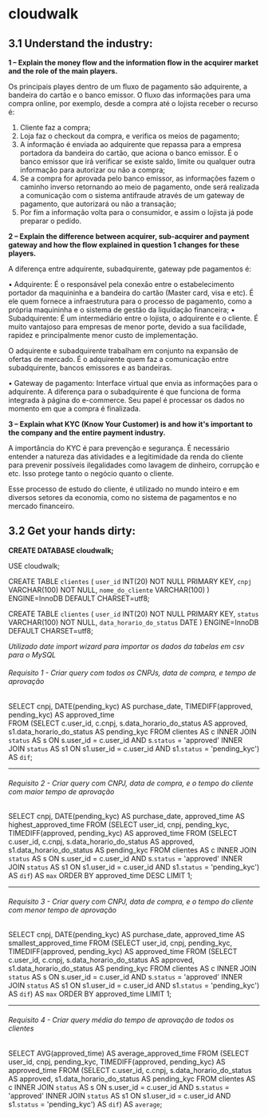 # cloudwalk

## **3.1 Understand the industry:**

**1 – Explain the money flow and the information flow in the acquirer market and the role of the main players.**

Os principais playes dentro de um fluxo de pagamento são adquirente, a bandeira do cartão e o banco emissor. O fluxo das informações para uma compra online, por exemplo, desde a compra até o lojista receber o recurso é:

  1. Cliente faz a compra;
  2. Loja faz o checkout da compra, e verifica os meios de pagamento;
  3. A informação é enviada ao adquirente que repassa para a empresa portadora da bandeira do cartão, que aciona o banco emissor. É o banco emissor que irá verificar se existe saldo, limite ou qualquer outra informação para autorizar ou não a compra;
  4. Se a compra for aprovada pelo banco emissor, as informações fazem o caminho inverso retornando ao meio de pagamento, onde será realizada a comunicação com o sistema antifraude através de um gateway de pagamento, que autorizará ou não a transação;
  5. Por fim a informação volta para o consumidor, e assim o lojista já pode preparar o pedido.


**2 – Explain the difference between acquirer, sub-acquirer and payment gateway and how the flow explained in question 1 changes for these players.**

A diferença entre adquirente, subadquirente, gateway pde pagamentos é:

  • Adquirente: É o responsável pela conexão entre o estabelecimento portador da maquininha e a bandeira do cartão (Master card, visa e etc). É ele quem fornece a infraestrutura para o processo de pagamento, como a própria maquininha e o sistema de gestão da liquidação financeira;
  • Subadquirente: É um intermediário entre o lojista, o adquirente e o cliente. É muito vantajoso para empresas de menor porte, devido a sua facilidade, rapidez e principalmente menor custo de implementação. 

O adquirente e subadquirente trabalham em conjunto na expansão de ofertas de mercado. É o adquirente quem faz a comunicação entre subadquirente, bancos emissores e as bandeiras.

  • Gateway de pagamento: Interface virtual que envia as informações para o adquirente. A diferença para o subadquirente é que funciona de forma integrada à página do e-commerce. Seu papel é processar os dados no momento em que a compra é finalizada.


**3 – Explain what KYC (Know Your Customer) is and how it's important to the company and the entire payment industry.**

A importância do KYC é para prevenção e segurança. É necessário entender a natureza das atividades e a legitimidade da renda do cliente para prevenir possíveis ilegalidades como lavagem de dinheiro, corrupção e etc. Isso protege tanto o negócio quanto o cliente.

Esse processo de estudo do cliente, é utilizado no mundo inteiro e em diversos setores da economia, como no sistema de pagamentos e no mercado financeiro.


## **3.2 Get your hands dirty:**

**CREATE DATABASE cloudwalk;**

USE cloudwalk;

CREATE TABLE `clientes` (
	`user_id` INT(20) NOT NULL PRIMARY KEY, 
    `cnpj` VARCHAR(100) NOT NULL,
    `nome_do_cliente` VARCHAR(100)
) ENGINE=InnoDB DEFAULT CHARSET=utf8;

CREATE TABLE `clientes` (
	`user_id` INT(20) NOT NULL PRIMARY KEY, 
    `status` VARCHAR(100) NOT NULL,
    `data_horario_do_status` DATE
) ENGINE=InnoDB DEFAULT CHARSET=utf8;

*Utilizado date import wizard para importar os dados da tabelas em csv para o MySQL*

###### Requisito 1 - Criar query com todos os CNPJs, data de compra, e tempo de aprovação

SELECT cnpj, DATE(pending_kyc) AS purchase_date, TIMEDIFF(approved, pending_kyc) AS approved_time  
FROM (SELECT c.user_id, c.cnpj, s.data_horario_do_status AS approved, s1.data_horario_do_status AS pending_kyc FROM clientes AS c
INNER JOIN `status` AS s
ON s.user_id = c.user_id AND s.`status` = 'approved'
INNER JOIN `status` AS s1
ON s1.user_id = c.user_id AND s1.`status` = 'pending_kyc') AS `dif`;

----------------------------------------------------------------------------------------------------------------------------------------

###### Requisito 2 - Criar query com CNPJ, data de compra, e o tempo do cliente com maior tempo de aprovação
SELECT cnpj, DATE(pending_kyc) AS purchase_date, approved_time AS highest_approved_time
FROM (SELECT user_id, cnpj, pending_kyc, TIMEDIFF(approved, pending_kyc) AS approved_time
FROM (SELECT c.user_id, c.cnpj, s.data_horario_do_status AS approved, s1.data_horario_do_status AS pending_kyc FROM clientes AS c
INNER JOIN `status` AS s
ON s.user_id = c.user_id AND s.`status` = 'approved'
INNER JOIN `status` AS s1
ON s1.user_id = c.user_id AND s1.`status` = 'pending_kyc') AS `dif`) AS `max` ORDER BY approved_time DESC LIMIT 1;

----------------------------------------------------------------------------------------------------------------------------------------

###### Requisito 3 - Criar query com CNPJ, data de compra, e o tempo do cliente com menor tempo de aprovação

SELECT cnpj, DATE(pending_kyc) AS purchase_date, approved_time AS smallest_approved_time
FROM (SELECT user_id, cnpj, pending_kyc, TIMEDIFF(approved, pending_kyc) AS approved_time
FROM (SELECT c.user_id, c.cnpj, s.data_horario_do_status AS approved, s1.data_horario_do_status AS pending_kyc FROM clientes AS c
INNER JOIN `status` AS s
ON s.user_id = c.user_id AND s.`status` = 'approved'
INNER JOIN `status` AS s1
ON s1.user_id = c.user_id AND s1.`status` = 'pending_kyc') AS `dif`) AS `max` ORDER BY approved_time LIMIT 1;

----------------------------------------------------------------------------------------------------------------------------------------

###### Requisito 4 - Criar query média do tempo de aprovação de todos os clientes

SELECT AVG(approved_time) AS average_approved_time
FROM (SELECT user_id, cnpj, pending_kyc, TIMEDIFF(approved, pending_kyc) AS approved_time
FROM (SELECT c.user_id, c.cnpj, s.data_horario_do_status AS approved, s1.data_horario_do_status AS pending_kyc FROM clientes AS c
INNER JOIN `status` AS s
ON s.user_id = c.user_id AND s.`status` = 'approved'
INNER JOIN `status` AS s1
ON s1.user_id = c.user_id AND s1.`status` = 'pending_kyc') AS `dif`) AS `average`;

